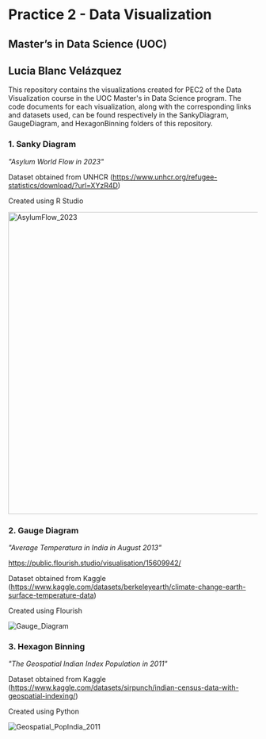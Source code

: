# Practice 2 - Data Visualization
## Master’s in Data Science (UOC)
## Lucia Blanc Velázquez

This repository contains the visualizations created for PEC2 of the Data Visualization course in the UOC Master's in Data Science program.
The code documents for each visualization, along with the corresponding links and datasets used, can be found respectively in the SankyDiagram, GaugeDiagram, and HexagonBinning folders of this repository.


### 1. Sanky Diagram

*"Asylum World Flow in 2023"*

Dataset obtained from UNHCR (https://www.unhcr.org/refugee-statistics/download/?url=XYzR4D)

Created using R Studio

<img width="609" alt="AsylumFlow_2023" src="https://github.com/LuciaBlancV/visualizations.github.io/assets/148953141/497f8f2a-875b-49bf-8726-1fea819c92a4">




### 2. Gauge Diagram

*"Average Temperatura in India in August 2013"*

https://public.flourish.studio/visualisation/15609942/ 

Dataset obtained from Kaggle (https://www.kaggle.com/datasets/berkeleyearth/climate-change-earth-surface-temperature-data)

Created using Flourish

![Gauge_Diagram](https://github.com/LuciaBlancV/visualizations.github.io/assets/148953141/54a43eb8-7c04-4c9b-ac79-9a835b1facd1)




### 3. Hexagon Binning

*"The Geospatial Indian Index Population in 2011"*

Dataset obtained from Kaggle (https://www.kaggle.com/datasets/sirpunch/indian-census-data-with-geospatial-indexing/)

Created using Python

![Geospatial_PopIndia_2011](https://github.com/LuciaBlancV/visualizations.github.io/assets/148953141/819dd1b3-d633-46b2-a61e-cae575dec9d0)

